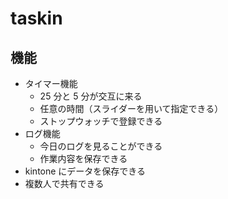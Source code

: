 # taskin

## 機能

- タイマー機能
  - 25 分と 5 分が交互に来る
  - 任意の時間（スライダーを用いて指定できる）
  - ストップウォッチで登録できる
- ログ機能
  - 今日のログを見ることができる
  - 作業内容を保存できる
- kintone にデータを保存できる
- 複数人で共有できる
